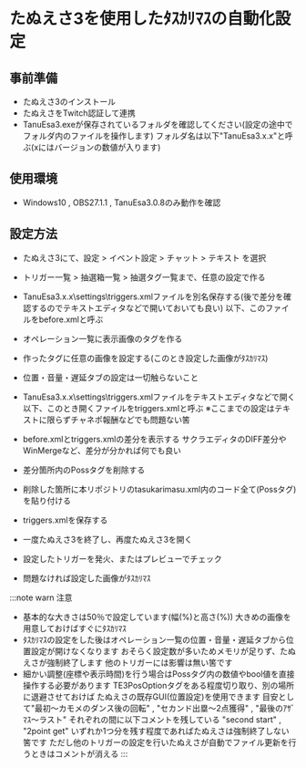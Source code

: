# たぬえさ3を使用したﾀｽｶﾘﾏｽの自動化設定

## 事前準備
+ たぬえさ3のインストール
+ たぬえさをTwitch認証して連携
+ TanuEsa3.exeが保存されているフォルダを確認してください(設定の途中でフォルダ内のファイルを操作します)
  フォルダ名は以下"TanuEsa3.x.x"と呼ぶ(xにはバージョンの数値が入ります)

## 使用環境
+ Windows10 , OBS27.1.1 , TanuEsa3.0.8のみ動作を確認

## 設定方法
+ たぬえさ3にて、設定 > イベント設定 > チャット > テキスト を選択
+ トリガー一覧 > 抽選箱一覧 > 抽選タグ一覧まで、任意の設定で作る
+ TanuEsa3.x.x\settings\triggers.xmlファイルを別名保存する(後で差分を確認するのでテキストエディタなどで開いておいても良い)
  以下、このファイルをbefore.xmlと呼ぶ
+ オペレーション一覧に表示画像のタグを作る
+ 作ったタグに任意の画像を設定する(このとき設定した画像がﾀｽｶﾘﾏｽ)
+ 位置・音量・遅延タブの設定は一切触らないこと
+ TanuEsa3.x.x\settings\triggers.xmlファイルをテキストエディタなどで開く
  以下、このとき開くファイルをtriggers.xmlと呼ぶ
※ここまでの設定はテキストに限らずチャネポ報酬などでも問題ない筈

+ before.xmlとtriggers.xmlの差分を表示する
  サクラエディタのDIFF差分やWinMergeなど、差分が分かれば何でも良い
+ 差分箇所内のPossタグを削除する
+ 削除した箇所に本リポジトリのtasukarimasu.xml内のコード全て(Possタグ)を貼り付ける
+ triggers.xmlを保存する
+ 一度たぬえさ3を終了し、再度たぬえさ3を開く
+ 設定したトリガーを発火、またはプレビューでチェック
+ 問題なければ設定した画像がﾀｽｶﾘﾏｽ


:::note warn
注意
+ 基本的な大きさは50％で設定しています(幅(%)と高さ(%))
  大きめの画像を用意しておけばすぐにﾀｽｶﾘﾏｽ
+ ﾀｽｶﾘﾏｽの設定をした後はオペレーション一覧の位置・音量・遅延タブから位置設定が開けなくなります
  おそらく設定数が多いためメモリが足りず、たぬえさが強制終了します
  他のトリガーには影響は無い筈です
+ 細かい調整(座標や表示時間)を行う場合はPossタグ内の数値やbool値を直接操作する必要があります
  TE3PosOptionタグをある程度切り取り、別の場所に退避させておけば
  たぬえさの既存GUI(位置設定)を使用できます
  目安として"最初～カモメのダンス後の回転" , "セカンド出塁～2点獲得" , "最後のｱｻﾞﾏｽ～ラスト"
  それぞれの間に以下コメントを残している
  "second start" , "2point get"
  いずれか1つ分を残す程度であればたぬえさは強制終了しない筈です
  ただし他のトリガーの設定を行いたぬえさが自動でファイル更新を行うときはコメントが消える
:::

